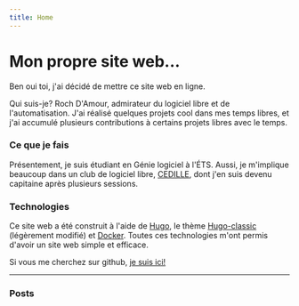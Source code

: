 ```yaml
---
title: Home
---
```


# Mon propre site web...

Ben oui toi, j'ai décidé de mettre ce site web en ligne.

Qui suis-je? Roch D'Amour, admirateur du logiciel libre et de l'automatisation. J'ai réalisé quelques projets 
cool dans mes temps libres, et j'ai accumulé plusieurs contributions
à certains projets libres avec le temps.

### Ce que je fais

Présentement, je suis étudiant en Génie logiciel à l'ÉTS. Aussi, je m'implique beaucoup dans un club de logiciel libre,
[CEDILLE](http://cedille.etsmtl.ca/), dont j'en suis devenu capitaine après plusieurs sessions.

### Technologies

Ce site web a été construit à l'aide de [Hugo](https://gohugo.io/),
le thème [Hugo-classic](https://github.com/goodroot/hugo-classic) (légèrement modifié)
et [Docker](https://www.docker.com/). Toutes ces technologies m'ont permis d'avoir un site web
simple et efficace.

Si vous me cherchez sur github, [je suis ici!](https://github.com/notarock)

<hr/>

### Posts
